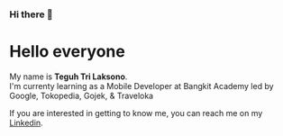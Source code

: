 ### Hi there 👋

<!--
**teguh3l/teguh3l** is a ✨ _special_ ✨ repository because its `README.md` (this file) appears on your GitHub profile.

Here are some ideas to get you started:

- 🔭 I’m currently working on ...
- 🌱 I’m currently learning ...
- 👯 I’m looking to collaborate on ...
- 🤔 I’m looking for help with ...
- 💬 Ask me about ...
- 📫 How to reach me: ...
- 😄 Pronouns: ...
- ⚡ Fun fact: ...
-->
# Hello everyone

My name is **Teguh Tri Laksono**.\
I'm currenty learning as a Mobile Developer at Bangkit Academy led by Google, Tokopedia, Gojek, & Traveloka

If you are interested in getting to know me, you can reach me on my [Linkedin](https://www.linkedin.com/in/teguh-tri-laksono//).
